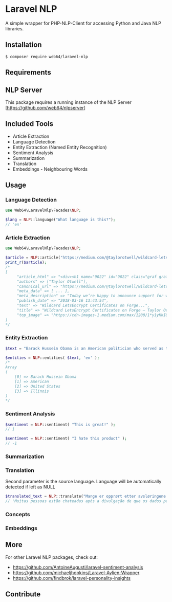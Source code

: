 # Laravel NLP
A simple wrapper for PHP-NLP-Client for accessing Python and Java NLP libraries.

## Installation

```
$ composer require web64/laravel-nlp
```

## Requirements

## NLP Server
This package requires a running instance of the NLP Server [https://github.com/web64/nlpserver]

## Included Tools

* Article Extraction
* Language Detection
* Entity Extraction (Named Entity Recognition)
* Sentiment Analysis
* Summarization
* Translation
* Embeddings - Neighbouring Words

## Usage

### Language Detection
```php
use Web64\LaravelNlp\Facades\NLP;

$lang = NLP::language("What language is this?");
// 'en'
```

### Article Extraction
```php
use Web64\LaravelNlp\Facades\NLP;

$article = NLP::article("https://medium.com/@taylorotwell/wildcard-letsencrypt-certificates-on-forge-d3bdec43692a");
print_r($article);
/*
[
     "article_html" => "<div><h1 name="9022" id="9022" class="graf graf--h3 graf--leading graf--title">Wildcard LetsEncrypt Certificates on&#160;Forge</h1>...",
     "authors" => ["Taylor Otwell"],
     "canonical_url" => "https://medium.com/@taylorotwell/wildcard-letsencrypt-certificates-on-forge-d3bdec43692a",
     "meta_data" => [ ... ],
     "meta_description" => "Today we’re happy to announce support for wildcard LetsEncrypt certificates on Laravel Forge…",
     "publish_date" => "2018-03-16 13:43:54",
     "text" => "Wildcard LetsEncrypt Certificates on Forge...",
     "title" => "Wildcard LetsEncrypt Certificates on Forge – Taylor Otwell – Medium",
     "top_image" => "https://cdn-images-1.medium.com/max/1200/1*y1yKkIQqGHcpOmsObR7WIQ.png",
]
*/
```

### Entity Extraction
```php
$text = "Barack Hussein Obama is an American politician who served as the 44th President of the United States from January 20, 2009 to January 20, 2017. Before that, he served in the Illinois State Senate from 1997 until 2004.";

$entities = NLP::entities( $text, 'en' );
/*
Array
(
    [0] => Barack Hussein Obama
    [1] => American
    [2] => United States
    [3] => Illinois
)
*/
```
### Sentiment Analysis
```php
$sentiment = NLP::sentiment( "This is great!" );
// 1

$sentiment = NLP::sentiment( "I hate this product" );
// -1
```
### Summarization
### Translation
Second parameter is the source language. Language will be automatically detected if left as NULL

```php
$translated_text = NLP::translate("Mange er opprørt etter avsløringene om at persondata for 87 millioner Facebook-brukere skal være på avveie", null, 'pt');
// 'Muitas pessoas estão chateadas após a divulgação de que os dados pessoais de 87 milhões de usuários do Facebook devem estar fora de ordem'
```

### Concepts
### Embeddings

## More

For other Laravel NLP packages, check out:
 - https://github.com/AntoineAugusti/laravel-sentiment-analysis
 - https://github.com/michaeljhopkins/Laravel-Aylien-Wrapper
 - https://github.com/findbrok/laravel-personality-insights


 ## Contribute
